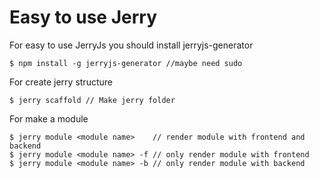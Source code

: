# Easy to use Jerry
For easy to use JerryJs you should install jerryjs-generator

```
$ npm install -g jerryjs-generator //maybe need sudo
```

For create jerry structure
```
$ jerry scaffold // Make jerry folder
```
For make a module

```
$ jerry module <module name>    // render module with frontend and backend
$ jerry module <module name> -f // only render module with frontend
$ jerry module <module name> -b // only render module with backend
```